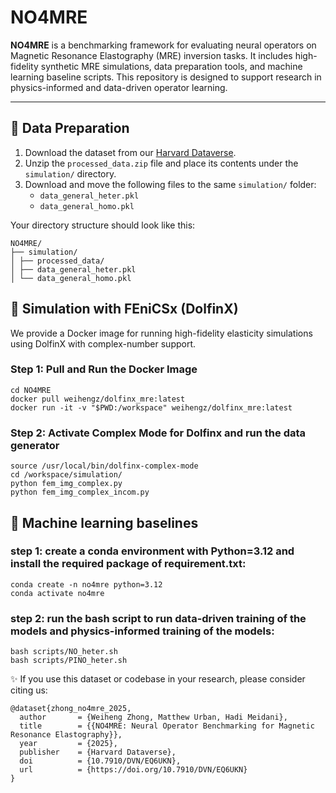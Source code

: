 # NO4MRE

**NO4MRE** is a benchmarking framework for evaluating neural operators on Magnetic Resonance Elastography (MRE) inversion tasks. It includes high-fidelity synthetic MRE simulations, data preparation tools, and machine learning baseline scripts. This repository is designed to support research in physics-informed and data-driven operator learning.

---

## 📁 Data Preparation

1. Download the dataset from our [Harvard Dataverse](https://dataverse.harvard.edu/dataset.xhtml?persistentId=doi:10.7910/DVN/EQ6UKN).
2. Unzip the `processed_data.zip` file and place its contents under the `simulation/` directory.
3. Download and move the following files to the same `simulation/` folder:
   - `data_general_heter.pkl`
   - `data_general_homo.pkl`

Your directory structure should look like this:

```
NO4MRE/
├── simulation/
│ ├── processed_data/
│ ├── data_general_heter.pkl
│ └── data_general_homo.pkl
```


## 🧪 Simulation with FEniCSx (DolfinX)

We provide a Docker image for running high-fidelity elasticity simulations using DolfinX with complex-number support.

### Step 1: Pull and Run the Docker Image

```
cd NO4MRE
docker pull weihengz/dolfinx_mre:latest
docker run -it -v "$PWD:/workspace" weihengz/dolfinx_mre:latest
```

### Step 2:  Activate Complex Mode for Dolfinx and run the data generator

```
source /usr/local/bin/dolfinx-complex-mode
cd /workspace/simulation/
python fem_img_complex.py
python fem_img_complex_incom.py
```


## 🧪 Machine learning baselines

### step 1: create a conda environment with Python=3.12 and install the required package of requirement.txt:
```
conda create -n no4mre python=3.12
conda activate no4mre
```

### step 2: run the bash script to run data-driven training of the models and physics-informed training of the models:
```
bash scripts/NO_heter.sh
bash scripts/PINO_heter.sh
```

✨ If you use this dataset or codebase in your research, please consider citing us:
```
@dataset{zhong_no4mre_2025,
  author       = {Weiheng Zhong, Matthew Urban, Hadi Meidani},
  title        = {{NO4MRE: Neural Operator Benchmarking for Magnetic Resonance Elastography}},
  year         = {2025},
  publisher    = {Harvard Dataverse},
  doi          = {10.7910/DVN/EQ6UKN},
  url          = {https://doi.org/10.7910/DVN/EQ6UKN}
}
```



